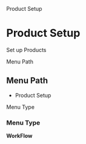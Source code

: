 
Product Setup
# Product Setup


Set up Products

Menu Path
## Menu Path



- Product Setup

Menu Type
### Menu Type

**WorkFlow**

